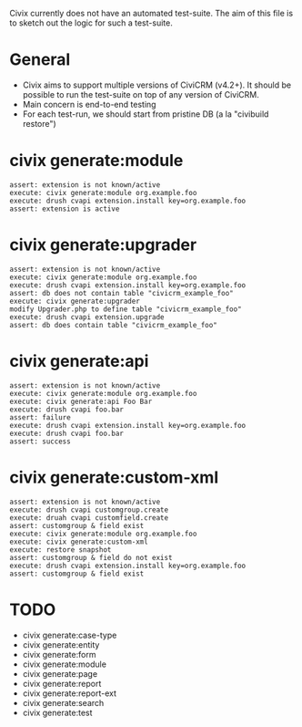 Civix currently does not have an automated test-suite. The aim of this file is to sketch out the logic for such a
test-suite.

General
=======

 * Civix aims to support multiple versions of CiviCRM (v4.2+). It should be possible to run the test-suite on top of
   any version of CiviCRM.
 * Main concern is end-to-end testing
 * For each test-run, we should start from pristine DB (a la "civibuild restore")

civix generate:module
=====================

```
assert: extension is not known/active
execute: civix generate:module org.example.foo
execute: drush cvapi extension.install key=org.example.foo
assert: extension is active
```

civix generate:upgrader
=======================

```
assert: extension is not known/active
execute: civix generate:module org.example.foo
execute: drush cvapi extension.install key=org.example.foo
assert: db does not contain table "civicrm_example_foo"
execute: civix generate:upgrader
modify Upgrader.php to define table "civicrm_example_foo"
execute: drush cvapi extension.upgrade
assert: db does contain table "civicrm_example_foo"
```

civix generate:api
==================

```
assert: extension is not known/active
execute: civix generate:module org.example.foo
execute: civix generate:api Foo Bar
execute: drush cvapi foo.bar
assert: failure
execute: drush cvapi extension.install key=org.example.foo
execute: drush cvapi foo.bar
assert: success
```

civix generate:custom-xml
=========================

```
assert: extension is not known/active
execute: drush cvapi customgroup.create
execute: druah cvapi customfield.create
assert: customgroup & field exist
execute: civix generate:module org.example.foo
execute: civix generate:custom-xml
execute: restore snapshot
assert: customgroup & field do not exist
execute: drush cvapi extension.install key=org.example.foo
assert: customgroup & field exist
```

TODO
====

 * civix generate:case-type
 * civix generate:entity
 * civix generate:form
 * civix generate:module
 * civix generate:page
 * civix generate:report
 * civix generate:report-ext
 * civix generate:search
 * civix generate:test

